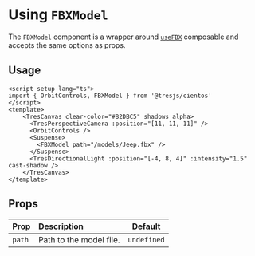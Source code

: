 # Using `FBXModel`

<DocsDemo>
  <FBXModelDemo />
</DocsDemo>

The `FBXModel` component is a wrapper around [`useFBX`](./use-fbx.md) composable and accepts the same options as props.

## Usage

```vue{2,9}
<script setup lang="ts">
import { OrbitControls, FBXModel } from '@tresjs/cientos'
</script>
<template>
    <TresCanvas clear-color="#82DBC5" shadows alpha>
      <TresPerspectiveCamera :position="[11, 11, 11]" />
      <OrbitControls />
      <Suspense>
        <FBXModel path="/models/Jeep.fbx" />
      </Suspense>
      <TresDirectionalLight :position="[-4, 8, 4]" :intensity="1.5" cast-shadow />
    </TresCanvas>
</template>
```

## Props

| Prop   | Description             | Default     |
| :----- | :---------------------- | ----------- |
| `path` | Path to the model file. | `undefined` |
